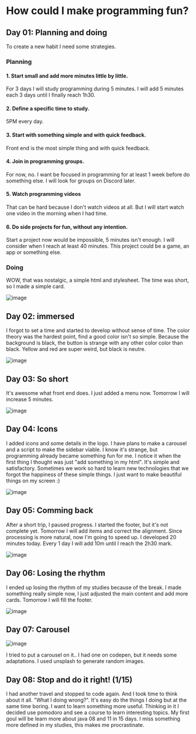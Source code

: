 # How could I make programming fun?

## Day 01: Planning and doing
To create a new habit I need some strategies.


### Planning

#### 1. Start small and add more minutes little by little.

For 3 days I will study programming during 5 minutes. I will add 5 minutes each 3 days until I finally reach 1h30.

#### 2. Define a specific time to study.

5PM every day.

#### 3. Start with something simple and with quick feedback.

Front end is the most simple thing and with quick feedback.

#### 4. Join in programming groups.

For now, no. I want be focused in programming for at least 1 week before do something else. I will look for groups on Discord later.

#### 5. Watch programming videos

That can be hard because I don't watch videos at all. But I will start watch one video in the morning when I had time.

#### 6. Do side projects for fun, without any intention.

Start a project now would be impossible, 5 minutes isn't enough. I will consider when I reach at least 40 minutes. This project could be a game, an app or something else.

### Doing
WOW, that was nostalgic, a simple html and stylesheet. The time was short, so I made a simple card.

![image](https://github.com/Francisco-Thiago/Learning-Diary/assets/75057408/39eaa2e9-088c-445e-9d16-d32a4d68ee0a)

## Day 02: immersed
I forgot to set a time and started to develop without sense of time. The color theory was the hardest point, find a good color isn't so simple. Because the background is black, the button is strange with any other color color than black. Yellow and red are super weird, but black is neutre.

![image](https://github.com/Francisco-Thiago/Learning-Diary/assets/75057408/91db0872-503a-4c44-a55e-20e7c0d1a6ee)

## Day 03: So short
It's awesome what front end does. I just added a menu now. Tomorrow I will increase 5 minutes. 

![image](https://github.com/Francisco-Thiago/Learning-Diary/assets/75057408/989448e1-0dc0-43a7-92b0-15ce859b1194)

## Day 04: Icons
I added icons and some details in the logo. I have plans to make a carousel and a script to make the sidebar viable. I know it's strange, but programming already became something fun for me. I notice it when the first thing I thought was just "add something in my html". It's simple and satisfactory. Sometimes we work so hard to learn new technologies that we forgot the happiness of these simple things. I just want to make beautiful things on my screen :) 

![image](https://github.com/Francisco-Thiago/Learning-Diary/assets/75057408/23e9f64b-6753-4429-9342-38b02afb276c)

## Day 05: Comming back
After a short trip, I paused progress. I started the footer, but it's not complete yet. Tomorrow I will add items and correct the alignment. Since processing is more natural, now I'm going to speed up. I developed 20 minutes today. Every 1 day I will add 10m until I reach the 2h30 mark.

![image](https://github.com/Francisco-Thiago/Learning-Diary/assets/75057408/eb318651-4e38-4375-8145-f3d7e936dea8)

## Day 06: Losing the rhythm

I ended up losing the rhythm of my studies because of the break. I made something really simple now, I just adjusted the main content and add more cards. Tomorrow I will fill the footer.

![image](https://github.com/Francisco-Thiago/Learning-Diary/assets/75057408/8eadd9a9-a777-4bd5-8174-a5fba33cdce4)

## Day 07: Carousel

![image](https://github.com/Francisco-Thiago/Learning-Diary/assets/75057408/ed597199-38cc-4f9f-b09e-004351e38253)

I tried to put a carousel on it.. I had one on codepen, but it needs some adaptations. I used unsplash to generate random images.

## Day 08: Stop and do it right! (1/15)

I had another travel and stopped to code again. And I took time to think about it all. "What I doing wrong?". It's easy do the things I doing but at the same time boring. I want to learn something more useful. Thinking in it I decided use pomodoro and see a course to learn interesting topics. My first goul will be learn more about java 08 and 11 in 15 days. I miss something more defined in my studies, this makes me procrastinate.

